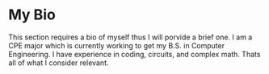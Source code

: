 # My Bio

This section  requires a bio of myself thus I will porvide a brief one.
I am a CPE major which is currently working to get my B.S. in Computer Engineering.
I have experience in coding, circuits, and complex math.
Thats all of what I consider relevant.
